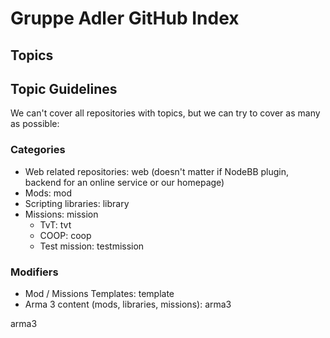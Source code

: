 # Gruppe Adler GitHub Index

## Topics

## Topic Guidelines
We can't cover all repositories with topics, but we can try to cover as many as possible:

### Categories
- Web related repositories: <span data-topic="web" onclick="alert('meh')">web</span> (doesn't matter if NodeBB plugin, backend for an online service or our homepage)
- Mods: <span data-topic="mod" onclick="alert('meh')">mod</span>
- Scripting libraries: <span data-topic="library" onclick="alert('meh')">library</span>
- Missions: <span data-topic="mission" onclick="alert('meh')">mission</span>
  - TvT: <span data-topic="tvt" onclick="alert('meh')">tvt</span>
  - COOP: <span data-topic="coop" onclick="alert('meh')">coop</span>
  - Test mission: <span data-topic="testmission" onclick="alert('meh')">testmission</span>

### Modifiers
- Mod / Missions Templates: <span data-topic="template" onclick="alert('meh')">template</span>
- Arma 3 content (mods, libraries, missions): <span data-topic="arma3" onclick="alert('meh')">arma3</span>


<span data-topic="arma3" onclick="alert('meh')">arma3</span>